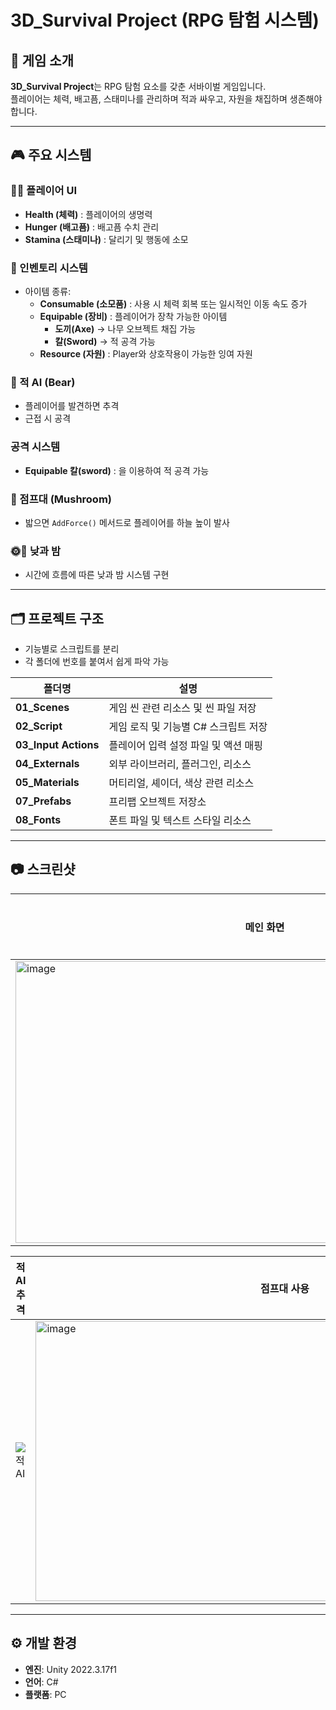 # 3D_Survival Project (RPG 탐험 시스템)

## 📖 게임 소개
**3D_Survival Project**는 RPG 탐험 요소를 갖춘 서바이벌 게임입니다.  
플레이어는 체력, 배고픔, 스태미나를 관리하며 적과 싸우고, 자원을 채집하며 생존해야 합니다.

---

## 🎮 주요 시스템

### 🧍‍♂️ 플레이어 UI
- **Health (체력)** : 플레이어의 생명력
- **Hunger (배고픔)** : 배고픔 수치 관리
- **Stamina (스태미나)** : 달리기 및 행동에 소모

### 🎒 인벤토리 시스템
- 아이템 종류:
  - **Consumable (소모품)** : 사용 시 체력 회복 또는 일시적인 이동 속도 증가
  - **Equipable (장비)** : 플레이어가 장착 가능한 아이템
    - **도끼(Axe)** → 나무 오브젝트 채집 가능
    - **칼(Sword)** → 적 공격 가능
  - **Resource (자원)** : Player와 상호작용이 가능한 잉여 자원 

### 🐻 적 AI (Bear)
- 플레이어를 발견하면 추격
- 근접 시 공격

### 공격 시스템
- **Equipable 칼(sword)** : 을 이용하여 적 공격 가능

### 🍄 점프대 (Mushroom)
- 밟으면 `AddForce()` 메서드로 플레이어를 하늘 높이 발사

### 🌞🌙 낮과 밤
- 시간에 흐름에 따른 낮과 밤 시스템 구현

---

## 🗂 프로젝트 구조
- 기능별로 스크립트를 분리
- 각 폴더에 번호를 붙여서 쉽게 파악 가능

| 폴더명 | 설명 |
|--------|------|
| **01_Scenes** | 게임 씬 관련 리소스 및 씬 파일 저장 |
| **02_Script** | 게임 로직 및 기능별 C# 스크립트 저장 |
| **03_Input Actions** | 플레이어 입력 설정 파일 및 액션 매핑 |
| **04_Externals** | 외부 라이브러리, 플러그인, 리소스 |
| **05_Materials** | 머티리얼, 셰이더, 색상 관련 리소스 |
| **07_Prefabs** | 프리팹 오브젝트 저장소 |
| **08_Fonts** | 폰트 파일 및 텍스트 스타일 리소스 |

---

## 📷 스크린샷
| 메인 화면 | 전투 장면 | 인벤토리 |
|-----------|-----------|-----------|
| <img width="798" height="451" alt="image" src="https://github.com/user-attachments/assets/b2335989-6be0-47b0-8f4c-c1918e1ca7a6" />| ![전투](이미지링크) | <img width="796" height="451" alt="image" src="https://github.com/user-attachments/assets/38aa92f0-284f-40ea-ac43-40ea9ec34529" />|

| 적 AI 추격 | 점프대 사용 | 아이템 사용 |
|------------|------------|-------------|
| ![적AI](이미지링크) | <img width="797" height="448" alt="image" src="https://github.com/user-attachments/assets/e468e1ab-15d8-4527-84cd-6ec4fdd6f8d6" />| <img width="794" height="448" alt="image" src="https://github.com/user-attachments/assets/298f841a-e2a8-4425-8d1f-1dde0da897b6" />|

---

## ⚙ 개발 환경
- **엔진**: Unity 2022.3.17f1
- **언어**: C#
- **플랫폼**: PC
